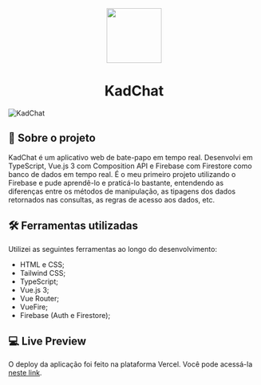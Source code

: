 <div align="center">
  <img width="110" src="https://user-images.githubusercontent.com/98963793/221279639-926c306c-b544-486f-afaf-ba07e9b07cda.png"/>
  <h1>KadChat</h1>
</div>

![KadChat](https://user-images.githubusercontent.com/98963793/219823796-08ff94e1-12d1-4664-8758-cb86c98e2017.png)

## 📖 Sobre o projeto
KadChat é um aplicativo web de bate-papo em tempo real. Desenvolvi em TypeScript, Vue.js 3 com Composition API e Firebase com Firestore como banco de dados em tempo real. É o meu primeiro projeto utilizando o Firebase e pude aprendê-lo e praticá-lo bastante, entendendo as diferenças entre os métodos de manipulação, as tipagens dos dados retornados nas consultas, as regras de acesso aos dados, etc.

## 🛠️ Ferramentas utilizadas
Utilizei as seguintes ferramentas ao longo do desenvolvimento:

- HTML e CSS;
- Tailwind CSS;
- TypeScript;
- Vue.js 3;
- Vue Router;
- VueFire;
- Firebase (Auth e Firestore);

## 💻 Live Preview
O deploy da aplicação foi feito na plataforma Vercel. Você pode acessá-la [neste link](https://kadchat.vercel.app).
